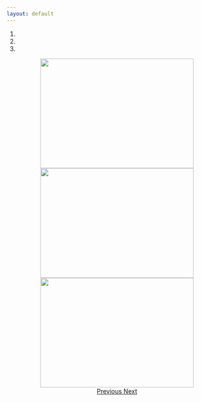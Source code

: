 ```yaml
---
layout: default
---
```

<div align="center">
<div id="carousel-example-generic" class="carousel slide" data-ride="carousel"><!--style="width: 350px; height: 250px"-->
  <!-- Indicators -->
  <ol class="carousel-indicators">
    <li data-target="#carousel-example-generic" data-slide-to="0" class="active"></li>
    <li data-target="#carousel-example-generic" data-slide-to="1"></li>
    <li data-target="#carousel-example-generic" data-slide-to="2"></li>
  </ol>

  <!-- Wrapper for slides -->
  <div class="carousel-inner" role="listbox">
    <div class="item active">
      <img width="350px" height="250px" src="http://minetest.wiki.fc2.com/image/screenshot_1.png">
    </div>
    <div class="item">
      <img width="350px" height="250px" src="http://minetest.wiki.fc2.com/image/screenshot_2.png">
    </div>
    <div class="item">
      <img width="350px" height="250px" src="http://minetest.wiki.fc2.com/image/screenshot_2.png">
    </div>
  </div>

  <!-- Controls -->
  <a class="left carousel-control" href="#carousel-example-generic" role="button" data-slide="prev">
    <span class="glyphicon glyphicon-chevron-left" aria-hidden="true"></span>
    <span class="sr-only">Previous</span>
  </a>
  <a class="right carousel-control" href="#carousel-example-generic" role="button" data-slide="next">
    <span class="glyphicon glyphicon-chevron-right" aria-hidden="true"></span>
    <span class="sr-only">Next</span>
  </a>
</div>
</div>
